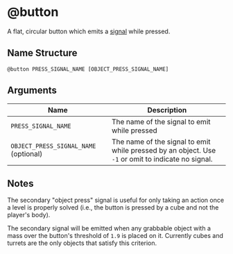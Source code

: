 # @button

A flat, circular button which emits a [signal](../signals.md) while pressed.

## Name Structure

```
@button PRESS_SIGNAL_NAME [OBJECT_PRESS_SIGNAL_NAME]
```

## Arguments

| Name                                  | Description                                                                                        |
| ------------------------------------- | -------------------------------------------------------------------------------------------------- |
| `PRESS_SIGNAL_NAME`                   | The name of the signal to emit while pressed                                                       |
| `OBJECT_PRESS_SIGNAL_NAME` (optional) | The name of the signal to emit while pressed by an object. Use `-1` or omit to indicate no signal. |

## Notes

The secondary "object press" signal is useful for only taking an action once a
level is properly solved (i.e., the button is pressed by a cube and not the
player's body).

The secondary signal will be emitted when any grabbable object with a mass over
the button's threshold of `1.9` is placed on it. Currently cubes and turrets are
the only objects that satisfy this criterion.
